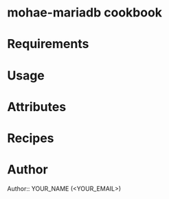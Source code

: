 # mohae-mariadb cookbook

# Requirements

# Usage

# Attributes

# Recipes

# Author

Author:: YOUR_NAME (<YOUR_EMAIL>)
